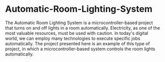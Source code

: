 # Automatic-Room-Lighting-System
The Automatic Room Lighting System is a microcontroller-based project that turns on and off lights in a room automatically. 
Electricity, as one of the most valuable resources, must be used with caution. In today's digital world, we can employ many technologies to execute specific jobs automatically.
The project presented here is an example of this type of project, in which a microcontroller-based system controls the room lights automatically.


